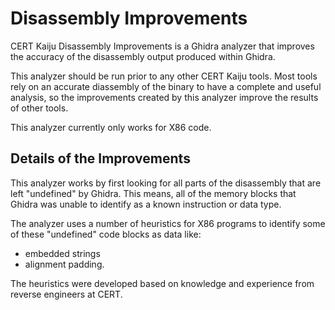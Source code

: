 # Disassembly Improvements

CERT Kaiju Disassembly Improvements is a Ghidra analyzer that improves the accuracy
of the disassembly output produced within Ghidra.
    
This analyzer should be run prior to any other CERT Kaiju tools. Most tools rely on
an accurate diassembly of the binary to have a complete and useful analysis,
so the improvements created by this analyzer improve the results of other tools.

This analyzer currently only works for X86 code.

    
## Details of the Improvements
    
This analyzer works by first looking for all parts of the disassembly that are
left "undefined" by Ghidra. This means, all of the memory blocks that Ghidra
was unable to identify as a known instruction or data type.

The analyzer uses a number of heuristics for X86 programs
to identify some of these "undefined" code blocks as data like:

- embedded strings
- alignment padding.

The heuristics were developed based on knowledge and experience
from reverse engineers at CERT.

